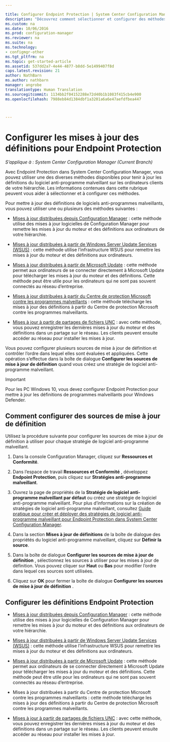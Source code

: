 ```yaml
---

title: Configurer Endpoint Protection | System Center Configuration Manager
description: "Découvrez comment sélectionner et configurer des méthodes avec Endpoint Protection dans System Center Configuration Manager pour tenir à jour les définitions du logiciel anti-programme malveillant sur les ordinateurs clients."
ms.custom: na
ms.date: 10/06/2016
ms.prod: configuration-manager
ms.reviewer: na
ms.suite: na
ms.technology:
- configmgr-other
ms.tgt_pltfrm: na
ms.topic: get-started-article
ms.assetid: 537dd2a7-4e44-4877-b8dd-5e1499407f8d
caps.latest.revision: 21
author: NathBarn
ms.author: nathbarn
manager: angrobe
translationtype: Human Translation
ms.sourcegitcommit: 1134bb2f04152288e72d40b1b1083f415cb4e900
ms.openlocfilehash: 7988eb84d1384dbf1a3201a6a6e47aefdfbea447



---
```


#  <a name="configure-definition-updates-for-endpoint-protection"></a>Configurer les mises à jour des définitions pour Endpoint Protection  

*S’applique à : System Center Configuration Manager (Current Branch)*

 Avec Endpoint Protection dans System Center Configuration Manager, vous pouvez utiliser une des diverses méthodes disponibles pour tenir à jour les définitions du logiciel anti-programme malveillant sur les ordinateurs clients de votre hiérarchie. Les informations contenues dans cette rubrique peuvent vous aider à sélectionner et à configurer ces méthodes.

 Pour mettre à jour des définitions de logiciels anti-programmes malveillants, vous pouvez utiliser une ou plusieurs des méthodes suivantes :

-   [Mises à jour distribuées depuis Configuration Manager](endpoint-definitions-configmgr.md) : cette méthode utilise des mises à jour logicielles de Configuration Manager pour remettre les mises à jour du moteur et des définitions aux ordinateurs de votre hiérarchie.

-   [Mises à jour distribuées à partir de Windows Server Update Services (WSUS)](endpoint-definitions-wsus.md) : cette méthode utilise l’infrastructure WSUS pour remettre les mises à jour du moteur et des définitions aux ordinateurs.

-   [Mises à jour distribuées à partir de Microsoft Update](endpoint-definitions-microsoft-updates.md) : cette méthode permet aux ordinateurs de se connecter directement à Microsoft Update pour télécharger les mises à jour du moteur et des définitions. Cette méthode peut être utile pour les ordinateurs qui ne sont pas souvent connectés au réseau d’entreprise.

-   [Mises à jour distribuées à partir du Centre de protection Microsoft contre les programmes malveillants](endpoint-definitions-protection-center.md) : cette méthode télécharge les mises à jour des définitions à partir du Centre de protection Microsoft contre les programmes malveillants.

-   [Mises à jour à partir de partages de fichiers UNC](endpoint-definitions-network.md) : avec cette méthode, vous pouvez enregistrer les dernières mises à jour du moteur et des définitions dans un partage sur le réseau. Les clients peuvent ensuite accéder au réseau pour installer les mises à jour.

 Vous pouvez configurer plusieurs sources de mise à jour de définition et contrôler l’ordre dans lequel elles sont évaluées et appliquées. Cette opération s’effectue dans la boîte de dialogue **Configurer les sources de mise à jour de définition** quand vous créez une stratégie de logiciel anti-programme malveillant.

> [!IMPORTANT]
>  Pour les PC Windows 10, vous devez configurer Endpoint Protection pour mettre à jour les définitions de programmes malveillants pour Windows Defender.

## <a name="how-to-configure-definition-update-sources"></a>Comment configurer des sources de mise à jour de définition
 Utilisez la procédure suivante pour configurer les sources de mise à jour de définition à utiliser pour chaque stratégie de logiciel anti-programme malveillant.

1.  Dans la console Configuration Manager, cliquez sur **Ressources et Conformité**.

2.  Dans l’espace de travail **Ressources et Conformité** , développez **Endpoint Protection**, puis cliquez sur **Stratégies anti-programme malveillant**.

3.  Ouvrez la page de propriétés de la **Stratégie de logiciel anti-programme malveillant par défaut** ou créez une stratégie de logiciel anti-programme malveillant. Pour plus d’informations sur la création de stratégies de logiciel anti-programme malveillant, consultez [Guide pratique pour créer et déployer des stratégies de logiciel anti-programme malveillant pour Endpoint Protection dans System Center Configuration Manager](endpoint-antimalware-policies.md).

4.  Dans la section **Mises à jour de définitions** de la boîte de dialogue des propriétés du logiciel anti-programme malveillant, cliquez sur **Définir la source**.

5.  Dans la boîte de dialogue **Configurer les sources de mise à jour de définition** , sélectionnez les sources à utiliser pour les mises à jour de définition. Vous pouvez cliquer sur **Haut** ou **Bas** pour modifier l’ordre dans lequel ces sources sont utilisées.

6.  Cliquez sur **OK** pour fermer la boîte de dialogue **Configurer les sources de mise à jour de définition** .

## <a name="configure-endpoint-protection-definitions"></a>Configurer les définitions Endpoint Protection

-   [Mises à jour distribuées depuis Configuration Manager](endpoint-definitions-configmgr.md) : cette méthode utilise des mises à jour logicielles de Configuration Manager pour remettre les mises à jour du moteur et des définitions aux ordinateurs de votre hiérarchie.

-   [Mises à jour distribuées à partir de Windows Server Update Services (WSUS)](endpoint-definitions-wsus.md) : cette méthode utilise l’infrastructure WSUS pour remettre les mises à jour du moteur et des définitions aux ordinateurs.

-   [Mises à jour distribuées à partir de Microsoft Update](endpoint-definitions-microsoft-updates.md) : cette méthode permet aux ordinateurs de se connecter directement à Microsoft Update pour télécharger les mises à jour du moteur et des définitions. Cette méthode peut être utile pour les ordinateurs qui ne sont pas souvent connectés au réseau d’entreprise.

-   Mises à jour distribuées à partir du Centre de protection Microsoft contre les programmes malveillants : cette méthode télécharge les mises à jour des définitions à partir du Centre de protection Microsoft contre les programmes malveillants.

-   [Mises à jour à partir de partages de fichiers UNC](endpoint-definitions-network.md) : avec cette méthode, vous pouvez enregistrer les dernières mises à jour du moteur et des définitions dans un partage sur le réseau. Les clients peuvent ensuite accéder au réseau pour installer les mises à jour.



<!--HONumber=Nov16_HO1-->


